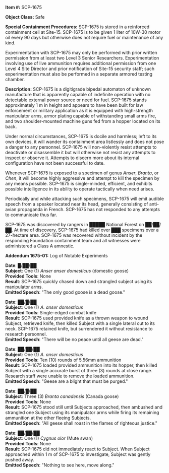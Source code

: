 **Item #:** SCP-1675

**Object Class:** Safe

**Special Containment Procedures:** SCP-1675 is stored in a reinforced containment cell at Site-15. SCP-1675 is to be given 1 liter of 10W-30 motor oil every 90 days but otherwise does not require fuel or maintenance of any kind.

Experimentation with SCP-1675 may only be performed with prior written permission from at least two Level 3 Senior Researchers. Experimentation involving use of live ammunition requires additional permission from one Level 4 Site Director and prior notification of Site-15 security staff; such experimentation must also be performed in a separate armored testing chamber.

**Description:** SCP-1675 is a digitigrade bipedal automaton of unknown manufacture that is apparently capable of indefinite operation with no detectable external power source or need for fuel. SCP-1675 stands approximately 1 m in height and appears to have been built for law enforcement or military application as it is equipped with high-strength manipulator arms, armor plating capable of withstanding small arms fire, and two shoulder-mounted machine guns fed from a hopper located on its back.

Under normal circumstances, SCP-1675 is docile and harmless; left to its own devices, it will wander its containment area listlessly and does not pose a danger to any personnel. SCP-1675 will non-violently resist attempts to deactivate or disassemble it but will otherwise not resist any attempts to inspect or observe it. Attempts to discern more about its internal configuration have not been successful to date.

Whenever SCP-1675 is exposed to a specimen of genus _Anser_, _Branta_, or _Chen_, it will become highly aggressive and attempt to kill the specimen by any means possible. SCP-1675 is single-minded, efficient, and exhibits possible intelligence in its ability to operate tactically when need arises.

Periodically and while attacking such specimens, SCP-1675 will emit audible speech from a speaker located near its head, generally consisting of anti-avian propaganda in French. SCP-1675 has not responded to any attempts to communicate thus far.

SCP-1675 was discovered by rangers in █████ National Forest on ██/██/██. At time of discovery, SCP-1675 had killed over ███ specimens over a 27-hectare area. SCP-1675 was recovered without incident by the responding Foundation containment team and all witnesses were administered a Class A amnestic.

**Addendum 1675-01:** Log of Notable Experiments

**Date**: █/██/██  
**Subject**: One (1) _Anser anser domesticus_ (domestic goose)  
**Provided Tools**: None  
**Result**: SCP-1675 quickly chased down and strangled subject using its manipulator arms.  
**Emitted Speech**: "The only good goose is a dead goose."

**Date**: ██/█/██  
**Subject**: One (1) _A. anser domesticus_  
**Provided Tools**: Single-edged combat knife  
**Result**: SCP-1675 used provided knife as a thrown weapon to wound Subject, retrieved knife, then killed Subject with a single lateral cut to its neck. SCP-1675 retained knife, but surrendered it without resistance to research personnel.  
**Emitted Speech**: "There will be no peace until all geese are dead."

**Date**: ██/██/██  
**Subject**: One (1) _A. anser domesticus_  
**Provided Tools**: Ten (10) rounds of 5.56mm ammunition  
**Result**: SCP-1675 loaded provided ammunition into its hopper, then killed Subject with a single accurate burst of three (3) rounds at close range. Research staff were unable to remove the loaded ammunition.  
**Emitted Speech**: "Geese are a blight that must be purged."

**Date**: ██/█/██  
**Subject**: Three (3) _Branta canadensis_ (Canada goose)  
**Provided Tools**: None  
**Result**: SCP-1675 stood still until Subjects approached, then ambushed and strangled one Subject using its manipulator arms while firing its remaining ammunition at the other fleeing Subjects.  
**Emitted Speech**: "All geese shall roast in the flames of righteous justice."

**Date**: ██/██/██  
**Subject**: One (1) _Cygnus olor_ (Mute swan)  
**Provided Tools**: None  
**Result**: SCP-1675 did not immediately react to Subject. When Subject approached within 1 m of SCP-1675 to investigate, Subject was gently pushed away.  
**Emitted Speech**: "Nothing to see here, move along."